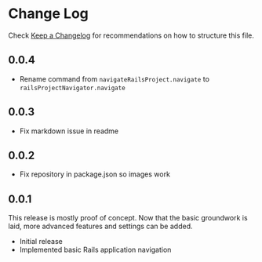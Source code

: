 # Change Log
Check [Keep a Changelog](http://keepachangelog.com/) for recommendations on how to structure this file.

## 0.0.4
* Rename command from `navigateRailsProject.navigate` to `railsProjectNavigator.navigate`
## 0.0.3
* Fix markdown issue in readme

## 0.0.2
* Fix repository in package.json so images work

## 0.0.1
This release is mostly proof of concept. Now that the basic groundwork is laid,
more advanced features and settings can be added.

* Initial release
* Implemented basic Rails application navigation

